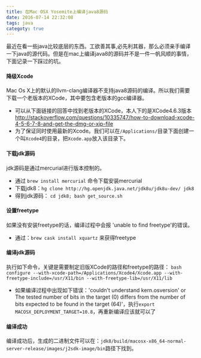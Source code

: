 ```yaml
---
title: 在Mac OSX Yosemite上编译java8源码
date: 2016-07-14 22:32:08
tags: java
categoty: true
---
```

最近在看一些java比较底层的东西。工欲善其事,必先利其器，那么必须亲手编译一下java的源代码。但是在mac上编译java8的源码并不是一件一帆风顺的事情，下面记录一下踩过的坑。

#### **降级Xcode**
Mac Os X上的默认的llvm-clang编译器不支持java8源码的编译。所以我们需要下载一个老版本的XCode，其中要包含老版本的gcc编译器。
* 可以从下面链接的回答中找到老版本的XCode，本人下的是XCode4.6.3版本
http://stackoverflow.com/questions/10335747/how-to-download-xcode-4-5-6-7-8-and-get-the-dmg-or-xip-file
* 为了保证同时使用最新的Xcode。我们可以在`/Applications/`目录下面创建一个叫`Xcode4`的目录，把`Xcode.app`放入该目录下。

#### **下载jdk源码**
jdk源码是通过mercurial进行版本控制的。
* 通过 `brew install mercurial` 命令下载安装mercurial
* 下载jdk8：`hg clone http://hg.openjdk.java.net/jdk8u/jdk8u-dev/ jdk8`
* 得到jdk源码： `cd jdk8; bash get_source.sh`

#### **设置freetype**
如果没有安装freetype的话，编译过程中会报 'unable to find freetype'的错误。
* 通过：`brew cask install xquartz` 来获得freetype

#### **编译jdk源码**
执行如下命令，关键是需要制定旧版XCode的路径和freetype的路径：
`bash configure --with-xcode-path=/Applications/Xcode4/Xcode.app --with-freetype-include=/usr/X11/bin --with-freetype-lib=/usr/X11/lib`
* 如果编译过程中出现如下错误：'couldn't understand kern.osversion' or The tested number of bits in the target (0) differs from the number of bits expected to be found in the target (64)'，执行`export MACOSX_DEPLOYMENT_TARGET=10.8`，再重新编译应该就可以了

#### **编译成功**
编译成功后，生成的二进制文件可以在：`jdk8/build/macosx-x86_64-normal-server-release/images/j2sdk-image/bin`路径下找到。
